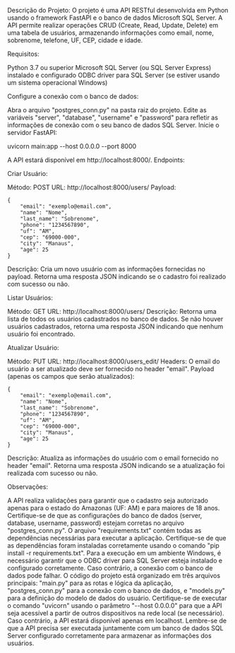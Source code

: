 Descrição do Projeto:
O projeto é uma API RESTful desenvolvida em Python usando o framework FastAPI e o banco de dados Microsoft SQL Server. A API permite realizar operações CRUD (Create, Read, Update, Delete) em uma tabela de usuários, armazenando informações como email, nome, sobrenome, telefone, UF, CEP, cidade e idade.

Requisitos:

Python 3.7 ou superior
Microsoft SQL Server (ou SQL Server Express) instalado e configurado
ODBC driver para SQL Server (se estiver usando um sistema operacional Windows)

Configure a conexão com o banco de dados:

Abra o arquivo "postgres_conn.py" na pasta raiz do projeto.
Edite as variáveis "server", "database", "username" e "password" para refletir as informações de conexão com o seu banco de dados SQL Server.
Inicie o servidor FastAPI:

uvicorn main:app --host 0.0.0.0 --port 8000

A API estará disponível em http://localhost:8000/.
Endpoints:

Criar Usuário:

Método: POST
URL: http://localhost:8000/users/
Payload:

```
{
    "email": "exemplo@email.com",
    "name": "Nome",
    "last_name": "Sobrenome",
    "phone": "1234567890",
    "uf": "AM",
    "cep": "69000-000",
    "city": "Manaus",
    "age": 25
}

```

Descrição: Cria um novo usuário com as informações fornecidas no payload. Retorna uma resposta JSON indicando se o cadastro foi realizado com sucesso ou não.


Listar Usuários:

Método: GET
URL: http://localhost:8000/users/
Descrição: Retorna uma lista de todos os usuários cadastrados no banco de dados. Se não houver usuários cadastrados, retorna uma resposta JSON indicando que nenhum usuário foi encontrado.


Atualizar Usuário:

Método: PUT
URL: http://localhost:8000/users_edit/
Headers: O email do usuário a ser atualizado deve ser fornecido no header "email".
Payload (apenas os campos que serão atualizados):

```
{
    "email": "exemplo@email.com",
    "name": "Nome",
    "last_name": "Sobrenome",
    "phone": "1234567890",
    "uf": "AM",
    "cep": "69000-000",
    "city": "Manaus",
    "age": 25
}
```

Descrição: Atualiza as informações do usuário com o email fornecido no header "email". Retorna uma resposta JSON indicando se a atualização foi realizada com sucesso ou não.

Observações:

A API realiza validações para garantir que o cadastro seja autorizado apenas para o estado do Amazonas (UF: AM) e para maiores de 18 anos.
Certifique-se de que as configurações do banco de dados (server, database, username, password) estejam corretas no arquivo "postgres_conn.py".
O arquivo "requirements.txt" contém todas as dependências necessárias para executar a aplicação. Certifique-se de que as dependências foram instaladas corretamente usando o comando "pip install -r requirements.txt".
Para a execução em um ambiente Windows, é necessário garantir que o ODBC driver para SQL Server esteja instalado e configurado corretamente. Caso contrário, a conexão com o banco de dados pode falhar.
O código do projeto está organizado em três arquivos principais: "main.py" para as rotas e lógica da aplicação, "postgres_conn.py" para a conexão com o banco de dados, e "models.py" para a definição do modelo de dados do usuário.
Certifique-se de executar o comando "uvicorn" usando o parâmetro "--host 0.0.0.0" para que a API seja acessível a partir de outros dispositivos na rede local (se necessário). Caso contrário, a API estará disponível apenas em localhost.
Lembre-se de que a API precisa ser executada juntamente com um banco de dados SQL Server configurado corretamente para armazenar as informações dos usuários.
